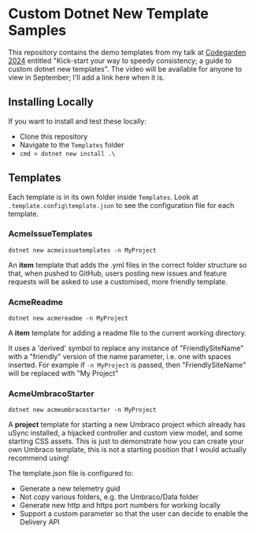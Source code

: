 # Custom Dotnet New Template Samples

This repository contains the demo templates from my talk at [Codegarden 2024](https://codegarden.umbraco.com/) entitled "Kick-start your way to speedy consistency; a guide to custom dotnet new templates". The video will be available for anyone to view in September; I'll add a link here when it is.

## Installing Locally

If you want to install and test these locally:

- Clone this repository
- Navigate to the `Templates` folder
- `cmd > dotnet new install .\`

## Templates

Each template is in its own folder inside `Templates`. Look at `.template.config\template.json` to see the configuration file for each template.

### AcmeIssueTemplates

`dotnet new acmeissuetemplates -n MyProject`

An **item** template that adds the .yml files in the correct folder structure so that, when pushed to GitHub, users posting new issues and feature requests will be asked to use a customised, more friendly template.

### AcmeReadme

`dotnet new acmereadme -n MyProject`

A **item** template for adding a readme file to the current working directory. 

It uses a 'derived' symbol to replace any instance of "FriendlySiteName" with a "friendly" version of the name parameter, i.e. one with spaces inserted. For example if `-n MyProject` is passed, then "FriendlySiteName" will be replaced with "My Project"

### AcmeUmbracoStarter

`dotnet new acmeumbracostarter -n MyProject`

A **project** template for starting a new Umbraco project which already has uSync installed, a hijacked controller and custom view model, and some starting CSS assets. This is just to demonstrate how you can create your own Umbraco template, this is not a starting position that I would actually recommend using!

The template.json file is configured to:
- Generate a new telemetry guid
- Not copy various folders, e.g. the Umbraco/Data folder
- Generate new http and https port numbers for working locally
- Support a custom parameter so that the user can decide to enable the Delivery API